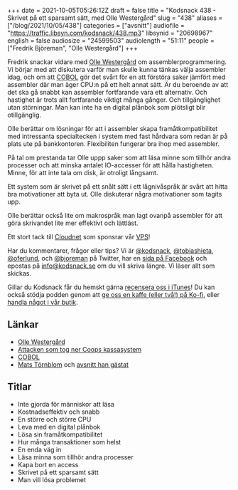 +++
date = 2021-10-05T05:26:12Z
draft = false
title = "Kodsnack 438 - Skrivet på ett sparsamt sätt, med Olle Westergård"
slug = "438"
aliases = ["/blog/2021/10/05/438"]
categories = ["avsnitt"]
audiofile = "https://traffic.libsyn.com/kodsnack/438.mp3"
libsynid = "20698967"
english = false
audiosize = "24599503"
audiolength = "51:11"
people = ["Fredrik Björeman", "Olle Westergård"]
+++

Fredrik snackar vidare med [Olle Westergård](https://kodsnack.se/people/olle-westerg%C3%A5rd/) om assemblerprogrammering. Vi börjar med att diskutera varför man skulle kunna tänkas välja assembler idag, och om att [COBOL](https://en.wikipedia.org/wiki/COBOL) gör det svårt för en att förstöra saker jämfört med assembler där man äger CPU:n på ett helt annat sätt. Är du beroende av att det ska gå snabbt kan assembler fortfarande vara ett alternativ. Och hastighet är trots allt fortfarande viktigt många gånger. Och tillgänglighet utan störningar. Man kan inte ha en digital plånbok som plötsligt blir otillgänglig.

Olle berättar om lösningar för att i assembler skapa framåtkompatibilitet med intressanta specialtecken i system med fast hårdvara som redan är på plats ute på bankkontoren. Flexibiliten fungerar bra ihop med assembler.

På tal om prestanda tar Olle uppp saker som att läsa minne som tillhör andra processer och att minska antalet IO-accesser för att hålla hastigheten. Minne, för att inte tala om disk, är otroligt långsamt.

Ett system som är skrivet på ett snålt sätt i ett lågnivåspråk är svårt att hitta bra motivationer att byta ut. Olle diskuterar några motivationer som tagits upp.

Olle berättar också lite om makrospråk man lagt ovanpå assembler för att göra skrivandet lite mer effektivt och lättläst.

Ett stort tack till [Cloudnet](https://www.cloudnet.se) som sponsrar vår [VPS](https://en.wikipedia.org/wiki/Virtual_private_server)!

Har du kommentarer, frågor eller tips? Vi är [@kodsnack](https://www.twitter.com/kodsnack), [@tobiashieta](https://www.twitter.com/tobiashieta), [@oferlund](https://www.twitter.com/oferlund), och [@bjoreman](https://www.twitter.com/bjoreman) på Twitter, har en [sida på Facebook](https://www.facebook.com/kodsnack) och epostas på [info@kodsnack.se](mailto:info@kodsnack.se) om du vill skriva längre. Vi läser allt som skickas.

Gillar du Kodsnack får du hemskt gärna [recensera oss i iTunes](https://itunes.apple.com/se/podcast/kodsnack/id561631498?l=en)! Du kan också stödja podden genom att <a href="https://ko-fi.com/kodsnack" rel="payment">ge oss en kaffe (eller två!) på Ko-fi</a>, eller [handla något i vår butik](https://shop.spreadshirt.se/kodsnack/).

## Länkar ##
* [Olle Westergård](https://kodsnack.se/people/olle-westerg%C3%A5rd/)
* [Attacken som tog ner Coops kassasystem](https://www.expressen.se/nyheter/gruppen-hackade-coop-nu-sparlost-forsvunna/)
* [COBOL](https://en.wikipedia.org/wiki/COBOL)
* [Mats Törnblom](https://www.linkedin.com/in/matstornblom/) och [avsnitt han gästat](https://kodsnack.se/people/mats-t%C3%B6rnblom/)


## Titlar ##
* Inte gjorda för människor att läsa
* Kostnadseffektiv och snabb
* En större och större CPU
* Leva med en digital plånbok
* Lösa sin framåtkompatibilitet
* Hur många transaktioner som helst
* En enda väg in
* Läsa minna som tillhör andra processer
* Kapa bort en access
* Skrivet på ett sparsamt sätt
* Man vill lösa problemet